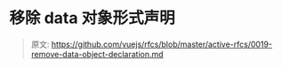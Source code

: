 # 移除 data 对象形式声明

> 原文: <https://github.com/vuejs/rfcs/blob/master/active-rfcs/0019-remove-data-object-declaration.md>